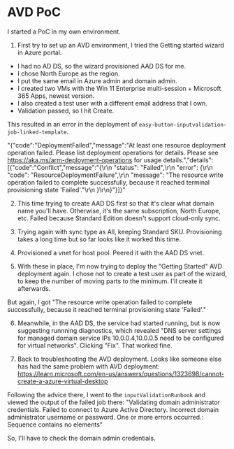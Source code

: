 # AVD PoC

I started a PoC in my own environment.

1. First try to set up an AVD environment, I tried the Getting started wizard in Azure portal.
* I had no AD DS, so the wizard provisioned AAD DS for me.
* I chose North Europe as the region.
* I put the same email in Azure admin and domain admin.
* I created two VMs with the Win 11 Enterprise multi-session + Microsoft 365 Apps, newest version.
* I also created a test user with a different email address that I own.
* Validation passed, so I hit Create.

This resulted in an error in the deployment of `easy-button-inputvalidation-job-linked-template`.

"{"code":"DeploymentFailed","message":"At least one resource deployment operation failed. Please list deployment operations for details. Please see https://aka.ms/arm-deployment-operations for usage details.","details":[{"code":"Conflict","message":"{\r\n  \"status\": \"Failed\",\r\n  \"error\": {\r\n    \"code\": \"ResourceDeploymentFailure\",\r\n    \"message\": \"The resource write operation failed to complete successfully, because it reached terminal provisioning state 'Failed'.\"\r\n  }\r\n}"}]}"

2. This time trying to create AAD DS first so that it's clear what domain name you'll have. Otherwise, it's the same subscription, North Europe, etc. Failed because Standard Edition doesn't support cloud-only sync.

3. Trying again with sync type as All, keeping Standard SKU. Provisioning takes a long time but so far looks like it worked this time.

4. Provisioned a vnet for host pool. Peered it with the AAD DS vnet.

5. With these in place, I'm now trying to deploy the "Getting Started" AVD deployment again. I chose not to create a test user as part of the wizard, to keep the number of moving parts to the minimum. I'll create it afterwards.

But again, I got "The resource write operation failed to complete successfully, because it reached terminal provisioning state 'Failed'."

6. Meanwhile, in the AAD DS, the service had started running, but is now suggesting runnning diagnostics, which revealed "DNS server settings for managed domain service IPs 10.0.0.4,10.0.0.5 need to be configured for virtual networks". Clicking "Fix". That worked fine.

7. Back to troubleshooting the AVD deployment. Looks like someone else has had the same problem with AVD deployment: https://learn.microsoft.com/en-us/answers/questions/1323698/cannot-create-a-azure-virtual-desktop

Following the advice there, I went to the `inputValidationRunbook` and viewed the output of the failed job there: "Validating domain administrator credentials. Failed to connect to Azure Active Directory. Incorrect domain administrator username or password. One or more errors occurred.: Sequence contains no elements"

So, I'll have to check the domain admin credentials.
